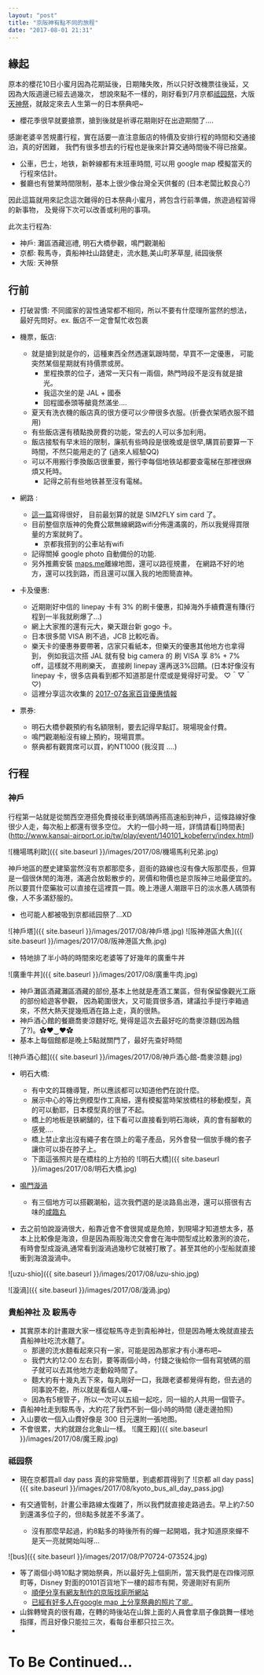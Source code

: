 ```yaml
---
layout: "post"
title: "京阪神有點不同的旅程"
date: "2017-08-01 21:31"
---
```


## 緣起

原本的櫻花10日小蜜月因為花期延後，日期賭失敗，所以只好改機票往後延，又因為大阪週邊已經去過幾次，
想說來點不一樣的，剛好看到7月京都[祗园祭][]，大版[天神祭][]，就敲定來去人生第一的日本祭典吧~
 * 櫻花季很早就要搶票，搶到後就是祈導花期剛好在出遊期間了....

感謝老婆辛苦規畫行程，實在話要一直注意飯店的特價及安排行程的時間和交通接泊，真的好困難，
我們有很多想去的行程也是後來計算交通時間後不得已捨棄。
 * 公車，巴士，地铁，新幹線都有末班車時間, 可以用 google map 模擬當天的行程來估計。
 * 餐廳也有營業時間限制，基本上很少像台灣全天供餐的 (日本老闆比較良心?)

因此這篇就用來記念這次難得的日本祭典小蜜月，將包含行前準備，旅遊過程習得的新事物，
及覺得下次可以改善或利用的事項。

此次主行程為:
* 神戶: 灘區酒藏巡禮, 明石大橋參觀，鳴門觀潮船
* 京都: 鞍馬寺，貴船神社山路健走，流水麵,美山町茅草屋, 祗园後祭
* 大阪: 天神祭

## 行前
* 打破習慣: 不同國家的習性通常都不相同，所以不要有什麼理所當然的想法，最好先問好。ex. 飯店不一定會幫忙收包裹
* 機票，飯店:
  * 就是搶到就是你的，這種東西全然遤運氣跟時間，早買不一定優惠，
可能突然某個星期就有持價票或房。
    * 里程換票的位子，通常一天只有一兩個，熱門時段不是沒有就是搶光。
    * 我這次坐的是 JAL + 國泰
    * 回程國泰頭等艙竟然滿坐....
  * 夏天有洗衣機的飯店真的很方便可以少帶很多衣服。(折疊衣架晒衣服不錯用)
  * 有些飯店還有積點換房費的功能，常去的人可以多加利用。
  * 飯店接駁有早末班的限制，廉航有些時段是很晚或是很早,購買前要算一下時間，不然只能用走的了 (過來人經驗QQ)
  * 可以不用搬行季換飯店很重要，搬行李每個地铁站都要查電梯在那裡很麻煩又秅時。
    *  記得之前有些地铁甚至沒有電梯。

* 網路 :
  * [這一篇][2017年日本上網預付卡/SIM 卡比較推薦表 - 懶人包 (Prepaid Card)]寫得很好，
目前最划算的就是 SIM2FLY sim card 了。
  * 目前整個京版神的免費公眾無線網路wifi分佈還滿廣的，所以我覺得買限量的方案就夠了。
    * 京都我搭到的公車站有wifi
  * 記得關掉 google photo 自動備份的功能.
  * 另外推薦安裝 [maps.me][]離線地图，還可以路徑規畫，
  在網路不好的地方，還可以找到路，而且還可以匯入我的地图簡直神。

* 卡及優惠:
  * 近期剛好中信的 linepay 卡有 3% 的刷卡優惠，扣掉海外手續費還有賺(行程到一半我就刷爆了...)
  * 網上大家推的還有元大，樂天跟台新 gogo 卡。
  * 日本很多間 VISA 刷不過，JCB 比較吃香。
  * 樂天卡的優惠券要帶著，店家只看紙本，但樂天的優惠其他地方也拿得到，
  例如我這次搭 JAL 就有發 big camera 的 刷 VISA 享 8% + 7% off，這樣就不用刷樂天，
  直接刷 linepay 還再送3%回饋。(日本好像沒有 linepay 卡，很多店員看到都不知道那是什麼或是覺得好可愛。
  ♡＾▽＾♡)
  * 這裡分享這次收集的 [2017-07各家百貨優惠情報](http://paste.ubuntu.com/25220682/)

* 票券:
  * 明石大橋參觀預約有名額限制，要去記得早點訂。現場現金付費。
  * 鳴門觀潮船沒有線上預約，現場買票。
  * 祭典都有觀賞席可以買，約NT1000 (我沒買 ....)

## 行程
### 神戶
行程第一站就是從關西空港搭免費接䂚車到碼頭再搭高速船到神戶，這條路線好像很少人走，每次船上都還有很多空位。
大約一個小時一班，詳情請看[]時間表](http://www.kansai-airport.or.jp/tw/play/event/140101_kobeferry/index.html)

![機場瑪利歐]({{ site.baseurl }}/images/2017/08/機場馬利兄弟.jpg)

神戶地區的歷史建築當然沒有京都那麼多，逛街的路線也沒有像大阪那麼長，但算是一個很休閒的海港，滿適合放鬆散步的，房價和物價也是京阪神三地最便宜的。所以要買什麼藥妝可以直接在這裡買一買。晚上港邊人潮跟平日的淡水愚人碼頭有像，人不多滿舒服的。
* 也可能人都被吸到京都祗园祭了...XD

![神戶塔]({{ site.baseurl }}/images/2017/08/神戶塔.jpg)
![阪神港區大魚]({{ site.baseurl }}/images/2017/08/阪神港區大魚.jpg)

* 特地排了半小時的時間來吃老婆等了好幾年的廣重牛丼

![廣重牛丼]({{ site.baseurl }}/images/2017/08/廣重牛肉.jpg)

* 神戶灘區酒藏灘區酒藏的部份,基本上他就是產酒工業區，但有保留像觀光工廠的部份給遊客參觀，
因為範圍很大，又可能買很多酒，建議拉手提行李箱過來，不然大熱天提幾瓶酒在路上走，真的很熱。
 * 神戶酒心館的餐廳喬麥涼麵好吃, 覺得是這次去最好吃的喬麥涼麵(因為餓了?)。✿♥‿♥✿
 * 基本上每個館都是晚上5點就關門了，最好先查好時間

![神戶酒心館]({{ site.baseurl }}/images/2017/08/神戶酒心館-喬麥涼麵.jpg)

* 明石大橋:
  * 有中文的耳機導覽，所以應該都可以知道他們在說什麼。
  * 展示中心的等比例模型作工真細，還有模擬當時架放橋柱的移動模型，真的可以動耶，日本模型真的很了不起。
  * 橋上的地板是铁網舖的，往下看可以直接看到明石海峽，真的會有腳軟的感覺....
  * 橋上禁止拿出沒有繩子套在頭上的電子產品，另外會發一個放手機的套子讓你可以掛在脖子上。
  * 下面這張照片是在橋柱的上方拍的
![明石大橋]({{ site.baseurl }}/images/2017/08/明石大橋.jpg)

* [鳴門漩渦](https://zh.wikipedia.org/wiki/%E9%B3%B4%E9%96%80%E6%BC%A9%E6%B8%A6)
  * 有三個地方可以搭觀潮船，這次我們選的是淡路島出港，還可以搭很有古味的[咸臨丸](http://www.uzu-shio.com/)
 * 去之前怕說漩渦很大，船靠近會不會很晃或是危險，到現場才知道想太多，基本上比較像是海浪，但是因為兩股海㳘交會會在海中間型成比較激洌的浪花，有時會型成漩渦,通常看到漩渦過幾秒它就被打散了。甚至其他的小型船就直接衝到海浪漩渦中。

![uzu-shio]({{ site.baseurl }}/images/2017/08/uzu-shio.jpg)

![漩渦]({{ site.baseurl }}/images/2017/08/漩渦.jpg)

### 貴船神社 及 𩣑馬寺
* 其實原本的計畫跟大家一樣從𩣑馬寺走到貴船神社，但是因為睡太晚就直接去貴船神社吃㳘水麵了。
  * 那邊的㳘水麵看起來只有一家，可能是因為那家才有小瀑布吧~
  * 我們大約12:00 左右到，要等兩個小時，付錢之後給你一個有寫號碼的扇子就可以去其他地方走動殺時間了。
  * 麵大約有十幾丸丟下來，每丸剛好一口，我跟老婆都覺得有飽，但去過的同事說不飽，所以就是看個人囉~
  * 因為有5根管子，所以一次可以五組一起吃，同一組的人共用一個管子。
* 貴船神社走到𩣑馬寺，大約花了我們不到一個小時的時間 (邊走邊拍照)
 * 入山要收一個入山費好像是 300 日元還附一張地图。
 * 不會很累，大約就跟台北象山一樣。
![魔王殿]({{ site.baseurl }}/images/2017/08/魔王殿.jpg)

### 祗园祭
* 現在京都買all day pass 真的非常簡單，到處都買得到了
![京都 all day pass]({{ site.baseurl }}/images/2017/08/kyoto_bus_all_day_pass.jpg)

* 有交通管制，計畫公車路線太復雜了，所以我們就直接走路過去。早上約7:50到還滿多位子的，但8點多就差不多滿了。
  * 沒有那麼早起過，約8點多的時後所有的蟬一起開唱，我才知道原來蟬不是天一亮就開始叫呀...

![bus]({{ site.baseurl }}/images/2017/08/P70724-073524.jpg)

* 等了兩個小時10點才開始祭典，所以最好先上個廁所，當天我們是在四條河原町等，Disney 對面的0101百貨地下一樓的超市有開，旁邊剛好有廁所
  * [順便分享有網友制作的京阪找廁所網站](https://www.google.com.tw/url?sa=t&rct=j&q=&esrc=s&source=web&cd=2&cad=rja&uact=8&ved=0ahUKEwiXq6vB9bjVAhULHJQKHTgNDkAQFggyMAE&url=https%3A%2F%2Fwww.kocpc.com.tw%2Farchives%2F61951&usg=AFQjCNGBIiYboBb5efgRsaj0wcMoRj8tZQ)
  * [已經有好多人在google map 上分享祭典的照片了呢..](https://www.google.com.tw/maps/place/%E5%9B%9B%E6%A2%9D%E6%B2%B3%E5%8E%9F%E7%94%BA/@35.0037,135.7693,3a,75y,90t/data=!3m8!1e2!3m6!1sAF1QipNBFKXwT4nzRglrlObLeNOP29gfojNG_QUwjkge!2e10!3e12!6shttps:%2F%2Flh5.googleusercontent.com%2Fp%2FAF1QipNBFKXwT4nzRglrlObLeNOP29gfojNG_QUwjkge%3Dw203-h152-k-no!7i3264!8i2448!4m5!3m4!1s0x600108956d85f6eb:0xeeddd823a692bb44!8m2!3d35.0044866!4d135.769182?hl=zh-TW)
* 山鉾轉彎真的很有趣，在轉的時後站在山鉾上面的人員會拿扇子像跳舞一樣地指揮，而且好像只能拉三次，看每台車都只拉三次。
*

# To Be Continued...

[祗园祭]:http://www.welcome2japan.tw/indepth/cultural/matsuri/gion.html
[天神祭]:http://www.welcome2japan.tw/attractions/event/traditionalevents/july/a37_fes_tenjin.html
[2017年日本上網預付卡/SIM 卡比較推薦表 - 懶人包 (Prepaid Card)]:http://someguytw.blogspot.tw/2016/01/2016sim-prepaid-card.html
[maps.me]:https://www.google.com.tw/url?sa=t&rct=j&q=&esrc=s&source=web&cd=2&cad=rja&uact=8&ved=0ahUKEwj60ZfCnLbVAhWEopQKHQxeA_MQFggtMAE&url=https%3A%2F%2Fplay.google.com%2Fstore%2Fapps%2Fdetails%3Fid%3Dcom.mapswithme.maps.pro%26hl%3Dzh_TW&usg=AFQjCNEGYbKp7Obi-2PCgvtQ2d7soNKx9A
